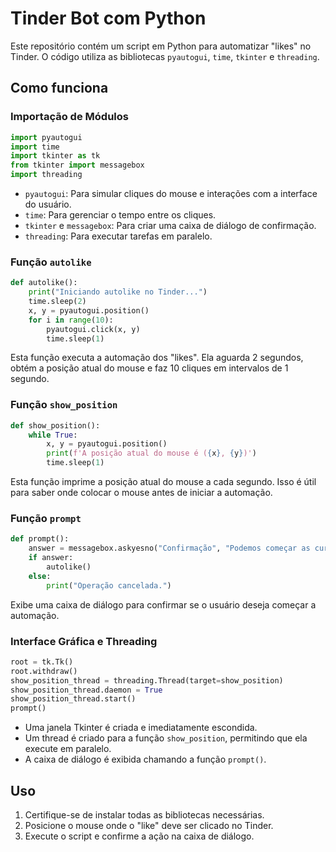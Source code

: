 # Tinder Bot com Python

Este repositório contém um script em Python para automatizar "likes" no Tinder. O código utiliza as bibliotecas `pyautogui`, `time`, `tkinter` e `threading`.

## Como funciona

### Importação de Módulos
```python
import pyautogui
import time
import tkinter as tk
from tkinter import messagebox
import threading
```
- `pyautogui`: Para simular cliques do mouse e interações com a interface do usuário.
- `time`: Para gerenciar o tempo entre os cliques.
- `tkinter` e `messagebox`: Para criar uma caixa de diálogo de confirmação.
- `threading`: Para executar tarefas em paralelo.

### Função `autolike`
```python
def autolike():
    print("Iniciando autolike no Tinder...")
    time.sleep(2)
    x, y = pyautogui.position()
    for i in range(10):
        pyautogui.click(x, y)
        time.sleep(1)
```
Esta função executa a automação dos "likes". Ela aguarda 2 segundos, obtém a posição atual do mouse e faz 10 cliques em intervalos de 1 segundo.

### Função `show_position`
```python
def show_position():
    while True:
        x, y = pyautogui.position()
        print(f'A posição atual do mouse é ({x}, {y})')
        time.sleep(1)
```
Esta função imprime a posição atual do mouse a cada segundo. Isso é útil para saber onde colocar o mouse antes de iniciar a automação.

### Função `prompt`
```python
def prompt():
    answer = messagebox.askyesno("Confirmação", "Podemos começar as curtidas no Tinder?")
    if answer:
        autolike()
    else:
        print("Operação cancelada.")
```
Exibe uma caixa de diálogo para confirmar se o usuário deseja começar a automação.

### Interface Gráfica e Threading
```python
root = tk.Tk()
root.withdraw()
show_position_thread = threading.Thread(target=show_position)
show_position_thread.daemon = True
show_position_thread.start()
prompt()
```
- Uma janela Tkinter é criada e imediatamente escondida.
- Um thread é criado para a função `show_position`, permitindo que ela execute em paralelo.
- A caixa de diálogo é exibida chamando a função `prompt()`.

## Uso
1. Certifique-se de instalar todas as bibliotecas necessárias.
2. Posicione o mouse onde o "like" deve ser clicado no Tinder.
3. Execute o script e confirme a ação na caixa de diálogo.

